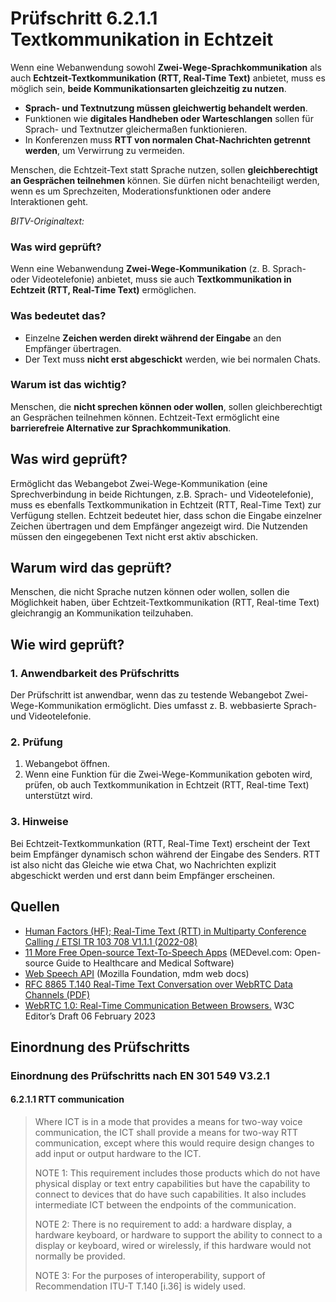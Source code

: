 # Prüfschritt 6.2.1.1 Textkommunikation in Echtzeit

Wenn eine Webanwendung sowohl **Zwei-Wege-Sprachkommunikation** als auch **Echtzeit-Textkommunikation (RTT, Real-Time Text)** anbietet, muss es möglich sein, **beide Kommunikationsarten gleichzeitig zu nutzen**.

-   **Sprach- und Textnutzung müssen gleichwertig behandelt werden**.
-   Funktionen wie **digitales Handheben oder Warteschlangen** sollen für Sprach- und Textnutzer gleichermaßen funktionieren.
-   In Konferenzen muss **RTT von normalen Chat-Nachrichten getrennt werden**, um Verwirrung zu vermeiden.

Menschen, die Echtzeit-Text statt Sprache nutzen, sollen **gleichberechtigt an Gesprächen teilnehmen** können. Sie dürfen nicht benachteiligt werden, wenn es um Sprechzeiten, Moderationsfunktionen oder andere Interaktionen geht.

_BITV-Originaltext:_

### Was wird geprüft?

Wenn eine Webanwendung **Zwei-Wege-Kommunikation** (z. B. Sprach- oder Videotelefonie) anbietet, muss sie auch **Textkommunikation in Echtzeit (RTT, Real-Time Text)** ermöglichen.

### Was bedeutet das?

-   Einzelne **Zeichen werden direkt während der Eingabe** an den Empfänger übertragen.
-   Der Text muss **nicht erst abgeschickt** werden, wie bei normalen Chats.

### Warum ist das wichtig?

Menschen, die **nicht sprechen können oder wollen**, sollen gleichberechtigt an Gesprächen teilnehmen können. Echtzeit-Text ermöglicht eine **barrierefreie Alternative zur Sprachkommunikation**.

## Was wird geprüft?

Ermöglicht das Webangebot Zwei-Wege-Kommunikation (eine Sprechverbindung in beide Richtungen, z.B. Sprach- und Videotelefonie), muss es ebenfalls Textkommunikation in Echtzeit (RTT, Real-Time Text) zur Verfügung stellen. Echtzeit bedeutet hier, dass schon die Eingabe einzelner Zeichen übertragen und dem Empfänger angezeigt wird. Die Nutzenden müssen den eingegebenen Text nicht erst aktiv abschicken.

## Warum wird das geprüft?

Menschen, die nicht Sprache nutzen können oder wollen, sollen die Möglichkeit haben, über Echtzeit-Textkommunikation (RTT, Real-time Text) gleichrangig an Kommunikation teilzuhaben.

## Wie wird geprüft?

### 1\. Anwendbarkeit des Prüfschritts

Der Prüfschritt ist anwendbar, wenn das zu testende Webangebot Zwei-Wege-Kommunikation ermöglicht. Dies umfasst z. B. webbasierte Sprach- und Videotelefonie.

### 2\. Prüfung

1.  Webangebot öffnen.
2.  Wenn eine Funktion für die Zwei-Wege-Kommunikation geboten wird, prüfen, ob auch Textkommunikation in Echtzeit (RTT, Real-time Text) unterstützt wird.

### 3\. Hinweise

Bei Echtzeit-Textkommunkation (RTT, Real-Time Text) erscheint der Text beim Empfänger dynamisch schon während der Eingabe des Senders. RTT ist also nicht das Gleiche wie etwa Chat, wo Nachrichten explizit abgeschickt werden und erst dann beim Empfänger erscheinen.

## Quellen

-   [Human Factors (HF); Real-Time Text (RTT) in Multiparty Conference Calling / ETSI TR 103 708 V1.1.1 (2022-08)](https://labs.etsi.org/rep/HF/en301549/uploads/272bede3724c5c99efe777f778201f70/tr_103708v010101p.pdf)
-   [11 More Free Open-source Text-To-Speech Apps](https://medevel.com/free-tts/) (MEDevel.com: Open-source Guide to Healthcare and Medical Software)
-   [Web Speech API](https://developer.mozilla.org/en-US/docs/Web/API/Web_Speech_API) (Mozilla Foundation, mdm web docs)
-   [RFC 8865 T.140 Real-Time Text Conversation over WebRTC Data Channels (PDF)](https://www.rfc-editor.org/rfc/rfc8865.pdf)
-   [WebRTC 1.0: Real-Time Communication Between Browsers.](https://w3c.github.io/webrtc-pc/) W3C Editor’s Draft 06 February 2023

## Einordnung des Prüfschritts

### Einordnung des Prüfschritts nach EN 301 549 V3.2.1

#### 6.2.1.1 RTT communication

> Where ICT is in a mode that provides a means for two-way voice communication, the ICT shall provide a means for two-way RTT communication, except where this would require design changes to add input or output hardware to the ICT.
>
> NOTE 1: This requirement includes those products which do not have physical display or text entry capabilities but have the capability to connect to devices that do have such capabilities. It also includes intermediate ICT between the endpoints of the communication.
>
> NOTE 2: There is no requirement to add: a hardware display, a hardware keyboard, or hardware to support the ability to connect to a display or keyboard, wired or wirelessly, if this hardware would not normally be provided.
>
> NOTE 3: For the purposes of interoperability, support of Recommendation ITU-T T.140 \[i.36\] is widely used.
